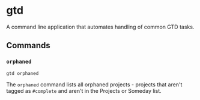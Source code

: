 # gtd

A command line application that automates handling of common GTD tasks.

## Commands

### `orphaned`

```
gtd orphaned
```

The `orphaned` command lists all orphaned projects - projects that aren't tagged as `#complete` and aren't in the Projects or Someday list.
